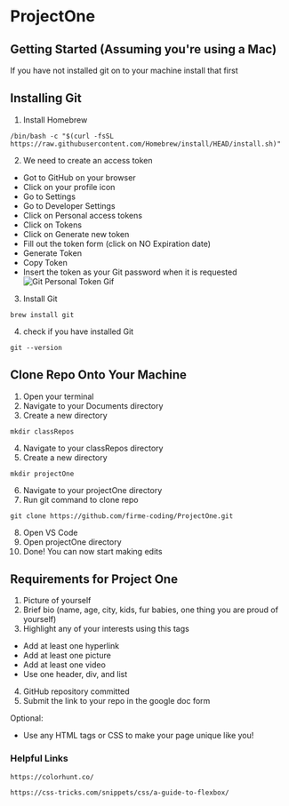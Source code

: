 # ProjectOne
## Getting Started (Assuming you're using a Mac)
If you have not installed git on to your machine install that first
## Installing Git
1. Install Homebrew
```shell
/bin/bash -c "$(curl -fsSL https://raw.githubusercontent.com/Homebrew/install/HEAD/install.sh)"
```

2. We need to create an access token
- Got to GitHub on your browser
- Click on your profile icon
- Go to Settings
- Go to Developer Settings
- Click on Personal access tokens
- Click on Tokens
- Click on Generate new token
- Fill out the token form (click on NO Expiration date)
- Generate Token
- Copy Token 
- Insert the token as your Git password when it is requested
![Git Personal Token Gif](/pics/gitPersonalToken.gif)
3. Install Git
```shell
brew install git
```
4. check if you have installed Git
```shell
git --version
```

## Clone Repo Onto Your Machine
1. Open your terminal
2. Navigate to your Documents directory
3. Create a new directory
```shell
mkdir classRepos
```
4. Navigate to your classRepos directory
5. Create a new directory
```shell
mkdir projectOne
```
6. Navigate to your projectOne directory
7. Run git command to clone repo
```shell
git clone https://github.com/firme-coding/ProjectOne.git
```
8. Open VS Code 
9. Open projectOne directory
10. Done! You can now start making edits

## Requirements for Project One
1. Picture of yourself
2. Brief bio (name, age, city, kids, fur babies, one thing you are proud of yourself)
3. Highlight any of your interests using this tags
- Add at least one hyperlink
- Add at least one picture 
- Add at least one video
- Use one header, div, and list
4. GitHub repository committed
5. Submit the link to your repo in the google doc form

Optional: 
- Use any HTML tags or CSS to make your page unique like you!

### Helpful Links
```shell
https://colorhunt.co/
```
```shell
https://css-tricks.com/snippets/css/a-guide-to-flexbox/
```


